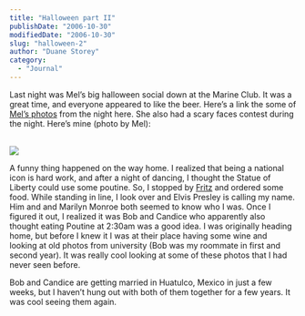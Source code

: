 ```yaml
---
title: "Halloween part II"
publishDate: "2006-10-30"
modifiedDate: "2006-10-30"
slug: "halloween-2"
author: "Duane Storey"
category:
  - "Journal"
---
```


Last night was Mel’s big halloween social down at the Marine Club. It was a great time, and everyone appeared to like the beer. Here’s a link the some of [Mel’s photos](http://flickr.com/photos/2bitstudios/sets/72157594350629925/) from the night here. She also had a scary faces contest during the night. Here’s mine (photo by Mel):

[  
![](http://static.flickr.com/115/282704372_518c6f25a5.jpg)](http://flickr.com/photo_zoom.gne?id=282704372&size=m&context=set-72157594350546105)

A funny thing happened on the way home. I realized that being a national icon is hard work, and after a night of dancing, I thought the Statue of Liberty could use some poutine. So, I stopped by [Fritz](http://www.dinehere.ca/restaurant.asp?r=1260) and ordered some food. While standing in line, I look over and Elvis Presley is calling my name. Him and and Marilyn Monroe both seemed to know who I was. Once I figured it out, I realized it was Bob and Candice who apparently also thought eating Poutine at 2:30am was a good idea. I was originally heading home, but before I knew it I was at their place having some wine and looking at old photos from university (Bob was my roommate in first and second year). It was really cool looking at some of these photos that I had never seen before.

Bob and Candice are getting married in Huatulco, Mexico in just a few weeks, but I haven’t hung out with both of them together for a few years. It was cool seeing them again.